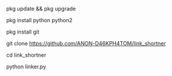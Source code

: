 pkg update && pkg upgrade

pkg install python python2

pkg install git

git clone https://github.com/ANON-D46KPH4TOM/link_shortner

cd link_shortner

python linker.py






